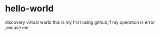 # hello-world
discovery virtual world
this is my first using github,if my operation is error ,excuse me 
